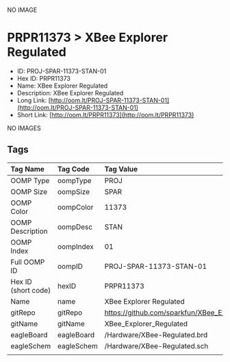 


  
NO IMAGE  
# PRPR11373 > XBee Explorer Regulated

- ID: PROJ-SPAR-11373-STAN-01
- Hex ID: PRPR11373
- Name: XBee Explorer Regulated
- Description: XBee Explorer Regulated
- Long Link: [http://oom.lt/PROJ-SPAR-11373-STAN-01](http://oom.lt/PROJ-SPAR-11373-STAN-01)
- Short Link: [http://oom.lt/PRPR11373](http://oom.lt/PRPR11373)
  
NO IMAGES  
## Tags
  

|Tag Name|Tag Code|Tag Value|
| :--- | :--- | :--- |
|OOMP Type|oompType|PROJ|
|OOMP Size|oompSize|SPAR|
|OOMP Color|oompColor|11373|
|OOMP Description|oompDesc|STAN|
|OOMP Index|oompIndex|01|
|Full OOMP ID|oompID|PROJ-SPAR-11373-STAN-01|
|Hex ID (short code)|hexID|PRPR11373|
|Name|name|XBee Explorer Regulated|
|gitRepo|gitRepo|https://github.com/sparkfun/XBee_Explorer_Regulated|
|gitName|gitName|XBee_Explorer_Regulated|
|eagleBoard|eagleBoard|/Hardware/XBee-Regulated.brd|
|eagleSchem|eagleSchem|/Hardware/XBee-Regulated.sch|
||||
